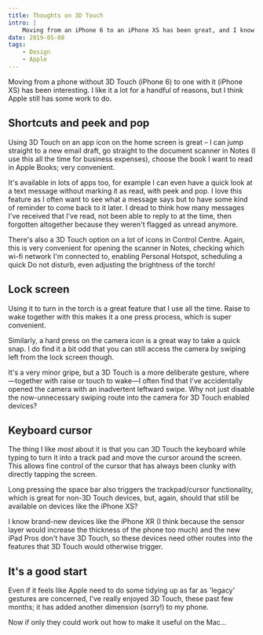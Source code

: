 ```yaml
---
title: Thoughts on 3D Touch
intro: |
    Moving from an iPhone 6 to an iPhone XS has been great, and I know it has been around for a while but one of my favourite things is 3D Touch.
date: 2019-05-08
tags:
    - Design
    - Apple
---
```


Moving from a phone without 3D Touch (iPhone 6) to one with it (iPhone XS) has been interesting. I like it a lot for a handful of reasons, but I think Apple still has some work to do.


## Shortcuts and peek and pop

Using 3D Touch on an app icon on the home screen is great – I can jump straight to a new email draft, go straight to the document scanner in Notes (I use this all the time for business expenses), choose the book I want to read in Apple Books; very convenient.

It's available in lots of apps too, for example I can even have a quick look at a text message without marking it as read, with peek and pop. I love this feature as I often want to see what a message says but to have some kind of reminder to come back to it later. I dread to think how many messages I've received that I've read, not been able to reply to at the time, then forgotten altogether because they weren't flagged as unread anymore.

There's also a 3D Touch option on a lot of icons in Control Centre. Again, this is very convenient for opening the scanner in Notes, checking which wi-fi network I'm connected to, enabling Personal Hotspot, scheduling a quick Do not disturb, even adjusting the brightness of the torch!


## Lock screen

Using it to turn in the torch is a great feature that I use all the time. Raise to wake together with this makes it a one press process, which is super convenient.

Similarly, a hard press on the camera icon is a great way to take a quick snap. I do find it a bit odd that you can still access the camera by swiping left from the lock screen though.

It's a very minor gripe, but a 3D Touch is a more deliberate gesture, where—together with raise or touch to wake—I often find that I've accidentally opened the camera with an inadvertent leftward swipe. Why not just disable the now-unnecessary swiping route into the camera for 3D Touch enabled devices?


## Keyboard cursor

The thing I like *most* about it is that you can 3D Touch the keyboard while typing to turn it into a track pad and move the cursor around the screen. This allows fine control of the cursor that has always been clunky with directly tapping the screen.

Long pressing the space bar also triggers the trackpad/cursor functionality, which is great for non-3D Touch devices, but, again, should that still be available on devices like the iPhone XS?

I know brand-new devices like the iPhone XR (I think because the sensor layer would increase the thickness of the phone too much) and the new iPad Pros don't have 3D Touch, so these devices need other routes into the features that 3D Touch would otherwise trigger.


## It's a good start

Even if it feels like Apple need to do some tidying up as far as 'legacy' gestures are concerned, I've really enjoyed 3D Touch, these past few months; it has added another dimension (sorry!) to my phone.

Now if only they could work out how to make it useful on the Mac…
